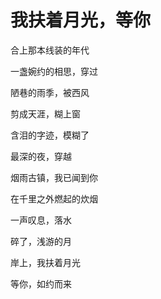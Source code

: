 # 我扶着月光，等你

合上那本线装的年代 

一盏婉约的相思，穿过 

陋巷的雨季，被西风 

剪成天涯，糊上窗 

含泪的字迹，模糊了 

最深的夜，穿越 

烟雨古镇，我已闻到你 

在千里之外燃起的炊烟 

一声叹息，落水 

碎了，浅游的月 

岸上，我扶着月光 

等你，如约而来